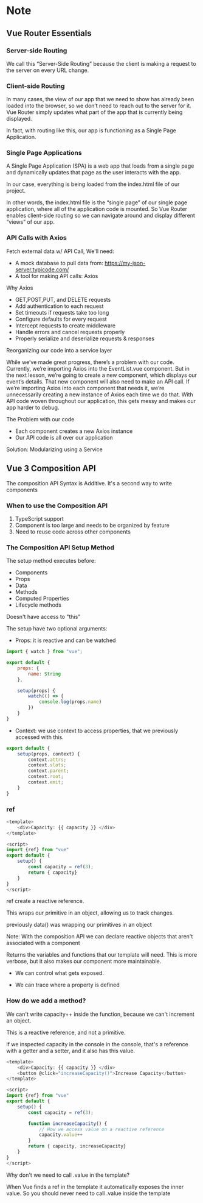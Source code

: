 
# Note

## Vue Router Essentials

### Server-side Routing

We call this “Server-Side Routing” because the client is making a request to the server on every URL change.

### Client-side Routing

In many cases, the view of our app that we need to show has already been loaded into the browser, so we don’t need to reach out to the server for it. Vue Router simply updates what part of the app that is currently being displayed.

In fact, with routing like this, our app is functioning as a Single Page Application.

### Single Page Applications

A Single Page Application (SPA) is a web app that loads from a single page and dynamically updates that page as the user interacts with the app.

In our case, everything is being loaded from the index.html file of our project.

In other words, the index.html file is the “single page” of our single page application, where all of the application code is mounted. So Vue Router enables client-side routing so we can navigate around and display different “views” of our app.

### API Calls with Axios

Fetch external data w/ API Call, We'll need:

- A mock database to pull data from: <https://my-json-server.typicode.com/>
- A tool for making API calls: Axios

Why Axios

- GET,POST,PUT, and DELETE requests
- Add authentication to each request
- Set timeouts if requests take too long
- Configure defaults for every request
- Intercept requests to create middleware
- Handle errors and cancel requests properly
- Properly serialize and deserialize requests & responses

Reorganizing our code into a service layer

While we’ve made great progress, there’s a problem with our code. Currently, we’re importing Axios into the EventList.vue component. But in the next lesson, we’re going to create a new component, which displays our event’s details. That new component will also need to make an API call. If we’re importing Axios into each component that needs it, we’re unnecessarily creating a new instance of Axios each time we do that. With API code woven throughout our application, this gets messy and makes our app harder to debug.

The Problem with our code

- Each component creates a new Axios instance
- Our API code is all over our application

Solution: Modularizing using a Service

## Vue 3 Composition API

The composition API Syntax is Additive. It's a second way to write components

### When to use the Composition API

1. TypeScript support
2. Component is too large and needs to be organized by feature
3. Need to reuse code across other components

### The Composition API Setup Method

The setup method executes before:

- Components
- Props
- Data
- Methods
- Computed Properties
- Lifecycle methods

Doesn't have access to "this"

The setup have two optional arguments:

- Props: it is reactive and can be watched

```JavaScript
import { watch } from "vue";

export default {
    props: {
        name: String
    },

    setup(props) {
        watch(() => {
            console.log(props.name)
        })
    }
}

```

- Context: we use context to access properties, that we previously accessed with this.

```JavaScript
export default {
    setup(props, context) {
        context.attrs;
        context.slots;
        context.parent;
        context.root;
        context.emit;
    }
}

```

### ref

```JavaScript
<template>
    <div>Capacity: {{ capacity }} </div>
</template>

<script>
import {ref} from "vue"
export default {
    setup() {
        const capacity = ref(3);
        return { capacity}
    }
}
</script>
```

ref create a reactive reference.

This wraps our primitive in an object,
allowing us to track changes.

previously data() was wrapping our primitives in an object

Note: With the composition API we can declare reactive objects that aren't associated with a component

Returns the variables and functions that our template will need. This is more verbose, but it also makes our component more maintainable.

- We can control what gets exposed.

- We can trace where a property is defined

### How do we add a method?

We can't write capacity++ inside the function, because we can't increment an object.

This is a reactive reference, and not a primitive.

if we inspected capacity in the console in the console, that's a reference with a getter and a setter, and it also has this value.

```JavaScript
<template>
    <div>Capacity: {{ capacity }} </div>
    <button @click="increaseCapacity()">Increase Capacity</button>
</template>

<script>
import {ref} from "vue"
export default {
    setup() {
        const capacity = ref(3);

        function increaseCapacity() {
            // How we access value on a reactive reference
            capacity.value++
        }
        return { capacity, increaseCapacity}
    }
}
</script>
```

Why don't we need to call .value in the template?

When Vue finds a ref in the template it automatically exposes the inner value. So you should never need to call .value inside the template
